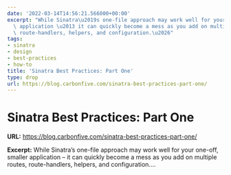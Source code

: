 ```yaml
---
date: '2022-03-14T14:56:21.566000+00:00'
excerpt: "While Sinatra\u2019s one-file approach may work well for your one-off, smaller\
  \ application \u2013 it can quickly become a mess as you add on multiple routes,\
  \ route-handlers, helpers, and configuration.\u2026"
tags:
- sinatra
- design
- best-practices
- how-to
title: 'Sinatra Best Practices: Part One'
type: drop
url: https://blog.carbonfive.com/sinatra-best-practices-part-one/
---
```


# Sinatra Best Practices: Part One

**URL:** https://blog.carbonfive.com/sinatra-best-practices-part-one/

**Excerpt:** While Sinatra’s one-file approach may work well for your one-off, smaller application – it can quickly become a mess as you add on multiple routes, route-handlers, helpers, and configuration.…
